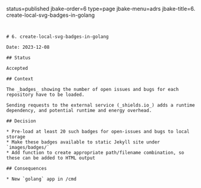 status=published
jbake-order=6
type=page
jbake-menu=adrs
jbake-title=6. create-local-svg-badges-in-golang
~~~~~~


# 6. create-local-svg-badges-in-golang

Date: 2023-12-08

## Status

Accepted

## Context

The _badges_ showing the number of open issues and bugs for each repository have to be loaded.

Sending requests to the external service (_shields.io_) adds a runtime dependency, and potential runtime and energy overhead.

## Decision

* Pre-load at least 20 such badges for open-issues and bugs to local storage
* Make these badges available to static Jekyll site under `images/badges/`
* Add function to create appropriate path/filename combination, so these can be added to HTML output

## Consequences

* New `golang` app in /cmd